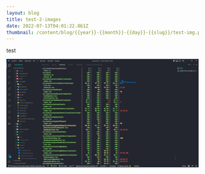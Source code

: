 ```yaml
---
layout: blog
title: test-2-images
date: 2022-07-13T04:01:22.861Z
thumbnail: /content/blog/{{year}}-{{month}}-{{day}}-{{slug}}/test-img.png
---
```


test

![testing](test-img.png "testing")
